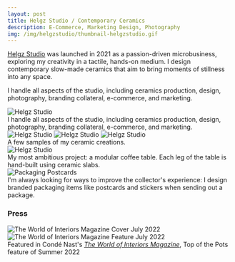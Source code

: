 ```yaml
---
layout: post
title: Helgz Studio / Contemporary Ceramics
description: E-Commerce, Marketing Design, Photography
img: /img/helgzstudio/thumbnail-helgzstudio.gif
---
```


<a href="https://www.helgz.com" alt="Helgz Studio" target="blank">Helgz Studio</a> was launched in 2021 as a passion-driven microbusiness, exploring my creativity in a tactile, hands-on medium. I design contemporary slow-made ceramics that aim to bring moments of stillness into any space.

I handle all aspects of the studio, including ceramics production, design, photography, branding collateral, e-commerce, and marketing.

<img class="col three" src="{{ site.baseurl }}/img/helgzstudio/helgz-studio-digital.png" alt="Helgz Studio" title="Helgz Studio"/>
<div class="col three caption">
I handle all aspects of the studio, including ceramics production, design, photography, branding collateral, e-commerce, and marketing.</div>

<!--
<img class="col one" src="{{ site.baseurl }}/img/helgzstudio/camila.jpg" alt="Helgz Studio" title="Helgz Studio"/>
<img class="col one" src="{{ site.baseurl }}/img/helgzstudio/silas.jpg" alt="Helgz Studio" title="Helgz Studio"/>
<img class="col one" src="{{ site.baseurl }}/img/helgzstudio/billie.jpg" alt="Helgz Studio" title="Helgz Studio"/>
-->

<img class="col two" src="{{ site.baseurl }}/img/helgzstudio/dragonegg.jpg" alt="Helgz Studio" title="Helgz Studio"/>
<img class="col one" src="{{ site.baseurl }}/img/helgzstudio/tabitha.jpg" alt="Helgz Studio" title="Helgz Studio"/>
<img class="col one" src="{{ site.baseurl }}/img/helgzstudio/silas.jpg" alt="Helgz Studio" title="Helgz Studio"/>
<div class="col three caption">
A few samples of my ceramic creations.</div>

<img class="col three" src="{{ site.baseurl }}/img/helgzstudio/coffeetable.jpg" alt="Helgz Studio" title="Helgz Studio"/>
<div class="col three caption">
My most ambitious project: a modular coffee table. Each leg of the table is hand-built using ceramic slabs.</div>


<!--
<img class="col one" src="{{ site.baseurl }}/img/helgzstudio/woi-0.jpg" alt="The World of Interiors Magazine Cover June 2022" title="The World of Interiors Magazine Cover June 2022"/>
<img class="col one" src="{{ site.baseurl }}/img/helgzstudio/woi-1.jpg" alt="The World of Interiors Magazine Featureatue June 2022" title="The World of Interiors Magazine Feature June 2022"/>
-->



<div class="no-caption">
	<img class="col three" src="{{ site.baseurl }}/img/helgz-postcard.png" alt="Packaging Postcards" title="Postcards"/>
</div>
<div class="col three caption">
I'm always looking for ways to improve the collector's experience: I design branded packaging items like postcards and stickers when sending out a package.</div>

<h3>Press</h3>
<img class="col one" src="{{ site.baseurl }}/img/helgzstudio/woi-cover-jul.png" alt="The World of Interiors Magazine Cover July 2022" title="The World of Interiors Magazine Cover Juluy 2022"/>


<img class="col two" src="{{ site.baseurl }}/img/helgzstudio/woi-2.png" alt="The World of Interiors Magazine Feature July 2022" title="The World of Interiors Magazine Feature July 2022"/>

<div class="col three caption">
Featured in Condé Nast's <a href="https://www.condenast.co.uk/world-of-interiors/" target="_blank"><i>The World of Interiors Magazine</i></a>, Top of the Pots feature of Summer 2022</div>



<br/><br/><br/>
